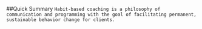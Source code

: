##Quick Summary
``Habit-based coaching is a philosophy of communication and programming with the goal of facilitating permanent, sustainable behavior change for clients.``

